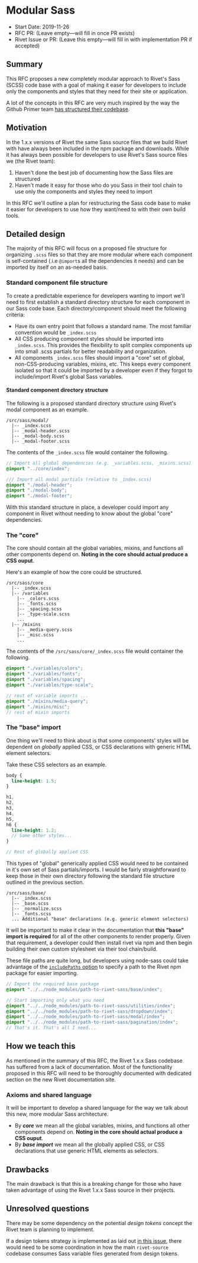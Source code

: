 # Modular Sass
- Start Date: 2019-11-26
- RFC PR: (Leave empty—will fill in once PR exists)
- Rivet Issue or PR: (Leave this empty—will fill in with implementation PR if accepted)

## Summary
This RFC proposes a new completely modular approach to Rivet's Sass (SCSS) code base with a goal of making it easer for developers to include only the components and styles that they need for their site or application.

A lot of the concepts in this RFC are very much inspired by the way the Github Primer team [has structured their codebase](https://github.com/primer/css).

## Motivation
In the 1.x.x versions of Rivet the same Sass source files that we build Rivet with have always been included in the npm package and downloads. While it has always been possible for developers to use Rivet's Sass source files we (the Rivet team):

1. Haven't done the best job of documenting how the Sass files are structured
1. Haven't made it easy for those who do you Sass in their tool chain to use only the components and styles they need to import

In this RFC we'll outline a plan for restructuring the Sass code base to make it easier for developers to use how they want/need to with their own build tools.

## Detailed design
The majority of this RFC will focus on a proposed file structure for organizing `.scss` files so that they are more modular where each component is self-contained (.i.e `@import`s all the dependencies it needs) and can be imported by itself on an as-needed basis.

### Standard component file structure
To create a predictable experience for developers wanting to import we'll need to first establish a standard directory structure for each component in our Sass code base. Each directory/component should meet the following criteria:

- Have its own entry point that follows a standard name. The most familiar convention would be `_index.scss`
- All CSS producing component styles should be imported into `_index.scss`. This provides the flexibility to split complex components up into small .scss partials for better readability and organization.
- All components `_index.scss` files should import a "core" set of global, non-CSS-producing variables, mixins, etc. This keeps every component isolated so that it could be imported by a developer even if they forgot to include/import Rivet's global Sass variables.

#### Standard component directory structure
The following is a proposed standard directory structure using Rivet's modal component as an example.

```
/src/sass/modal/
  |-- _index.scss
  |-- _modal-header.scss
  |-- _modal-body.scss
  |-- _modal-footer.scss
```

The contents of the `_index.scss` file would container the following.

```scss
// Import all global dependencies (e.g. _variables.scss, _mixins.scss)
@import "../core/index";

/// Import all modal partials (relative to _index.scss)
@import "./modal-header";
@import "./modal-body";
@import "./modal-footer";
```

With this standard structure in place, a developer could import any component in Rivet without needing to know about the global "core" dependencies.

### The "core"
The core should contain all the global variables, mixins, and functions all other components depend on. **Noting in the core should actual produce a CSS ouput**.

Here's an example of how the core could be structured.

```
/src/sass/core
  |-- _index.scss
  |-- /variables
    |-- _colors.scss
    |-- _fonts.scss
    |-- _spacing.scss
    |-- _type-scale.scss
    ...
  |-- /mixins
    |-- _media-query.scss
    |-- _misc.scss
    ...
```

The contents of the `/src/sass/core/_index.scss` file would container the following.

```scss
@import "./variables/colors";
@import "./variables/fonts";
@import "./variables/spacing";
@import "./variables/type-scale";

// rest of variable imports ...
@import "./mixins/media-query";
@import "./mixins/misc";
// rest of mixin imports
```

### The "base" import
One thing we'll need to think about is that some components' styles will be dependent on _globally_ applied CSS, or CSS declarations with generic HTML element selectors.

Take these CSS selectors as an example.

```scss
body {
  line-height: 1.5;
}

h1,
h2,
h3,
h4,
h5,
h6 {
  line-height: 1.2;
  // Some other styles...
}

// Rest of globally applied CSS
```

This types of "global" generically applied CSS would need to be contained in it's own set of Sass partials/imports. I would be fairly straightforward to keep those in their own directory following the standard file structure outlined in the previous section.

```
/src/sass/base/
  |-- _index.scss
  |-- _base.scss
  |-- _normalize.scss
  |-- _fonts.scss
  ... Additional "base" declarations (e.g. generic element selectors)
```

It will be important to make it clear in the documentation that **this "base" import is required** for all of the other components to render properly. Given that requirement, a developer could then install rivet via npm and then begin building their own custom stylesheet via their tool chain/build.

These file paths are quite long, but developers using node-sass could take advantage of the [`includePaths` option](https://github.com/sass/node-sass#includepaths) to specify a path to the Rivet npm package for easier importing.

```scss
// Import the required base package
@import "../../node_modules/path-to-rivet-sass/base/index";

// Start importing only what you need
@import "../../node_modules/path-to-rivet-sass/utilities/index";
@import "../../node_modules/path-to-rivet-sass/dropdown/index";
@import "../../node_modules/path-to-rivet-sass/modal/index";
@import "../../node_modules/path-to-rivet-sass/pagination/index";
// That's it. That's all I need...
```

## How we teach this
As mentioned in the summary of this RFC, the Rivet 1.x.x Sass codebase has suffered from a lack of documentation. Most of the functionality proposed in this RFC will need to be thoroughly documented with dedicated section on the new Rivet documentation site.

### Axioms and shared language
It will be important to develop a shared language for the way we talk about this new, more modular Sass architecture.

- By **_core_** we mean all the global variables, mixins, and functions all other components depend on. **Noting in the core should actual produce a CSS ouput**.
- By **_base import_** we mean all the globally applied CSS, or CSS declarations that use generic HTML elements as selectors.

## Drawbacks
The main drawback is that this is a breaking change for those who have taken advantage of using the Rivet 1.x.x Sass source in their projects.

## Unresolved questions
There may be some dependency on the potential _design tokens_ concept the Rivet team is planning to implement.

If a design tokens strategy is implemented as laid out [in this issue](https://github.com/indiana-university/rivet-source/issues/214), there would need to be some coordination in how the main `rivet-source` codebase consumes Sass variable files generated from design tokens.